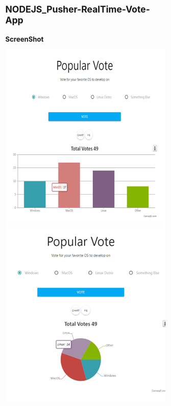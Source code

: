 # NODEJS_Pusher-RealTime-Vote-App

ScreenShot <br>
----------
<!-- ![ChartIMG_column](./img/img1.png){: width="200" height="200"}
![ChartIMG_pie](./img/img2.png){: width="200" height="200"} -->

<p align="center">
  <img src="/img/img1.png" width="600" height="550">
  <img src="/img/img2.png" width="500" height="550">
</p>



